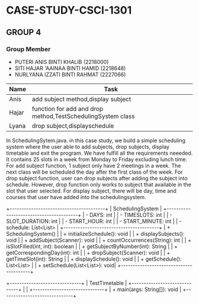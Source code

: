 # CASE-STUDY-CSCI-1301
## GROUP 4

### Group Member
* PUTERI ANIS BINTI KHALIB (2218000)
* SITI HAJAR 'AAINAA BINTI HAMID (2218648)
* NURLYANA IZZATI BINTI RAHMAT (2227066)


|    Name      |     Task                                                       |
|------------- | ---------------------------------------------------------------|
|Anis          | add subject method,display subject                             |
|Hajar         | function for add and drop method,TestSchedulingSystem class    |
|Lyana         | drop subject,displayschedule                                   |


In SchedulingSytem.java. in this case study, we build a simple scheduling system where the user able to add subjects, drop subjects, display timetable and exit the program. We have fulfill all the requirements neeeded. It contains 25 slots in a week from Monday to Friday excluding lunch time. For add subject function, 1 subject only have 2 meetings in a week. The next class will be scheduled the day after the first class of the week. For drop subject function, user can drop subjects after adding the subject into schedule. However, drop function only works to subject that available in the slot that user selected. For display subject, there will be day, time and courses that user have added into the schedulingsystem.


+----------------------------------------+
|   SchedulingSystem                     |
+----------------------------------------+
| - DAYS: int                            |
| - TIMESLOTS: int                       |
| - SLOT_DURATION: int                   |
| - START_HOUR: int                      |
| - START_MINUTE: int                    |
| - schedule: List<List<String>>         |
+----------------------------------------+
| + SchedulingSystem()                   |
| + initializeSchedule(): void           |
| + displaySubjects(): void              |
| + addSubject(Scanner): void            |
| + countOccurrences(String): int        |
| + isSlotFilled(int, int): boolean      |
| + getSubjectByNumber(int): String      |
| + getCorrespondingDay(int): int        |
| + dropSubject(Scanner): void           |
| + getTimeSlot(int): String             |
| + displaySchedule(): void              |
| + getSchedule(): List<List<String>>    |
| + setSchedule(List<List<String>>): void|
+----------------------------------------+

+------------------------------+
|   TestTimetable              |
+------------------------------+
|                              |
+------------------------------+
| + main(args: String[]): void |
+------------------------------+
